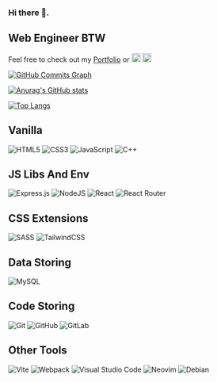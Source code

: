 ### Hi there 👋.
## Web Engineer BTW

<p syle='display:inline' align="left">Feel free to check out my <a href='https://anasouardini.online'>Portfolio</a> or <a href="https://www.linkedin.com/in/anasouardini" target="_blank" rel="noreferrer"><img src="https://raw.githubusercontent.com/danielcranney/readme-generator/main/public/icons/socials/linkedin.svg" width="18" height="18" /></a> <a href="https://www.twitter.com/segfaulty1" target="_blank" rel="noreferrer"><img src="https://raw.githubusercontent.com/danielcranney/readme-generator/main/public/icons/socials/twitter.svg" width="18" height="18" /></a></p>

<a href=""><img src="https://github-readme-activity-graph.cyclic.app/graph?username=segfaulty1&bg_color=1c1917&color=ffffff&line=f97316&point=ffffff&area_color=1c1917&area=true&hide_border=true&custom_title=GitHub%20Commits%20Graph" alt="GitHub Commits Graph" /></a>

<!--badges source: https://github.com/Ileriayo/markdown-badges -->

[![Anurag's GitHub stats](https://github-readme-stats.vercel.app/api?username=segfaulty1&show_icons=true&theme=gruvbox&hide=stars,prs)](https://github.com/anuraghazra/github-readme-stats)

[![Top Langs](https://github-readme-stats.vercel.app/api/top-langs/?username=segfaulty1&hide=C,Assembly&layout=compact&theme=gruvbox)](https://github.com/anuraghazra/github-readme-stats)
<!-- themes: dark, radical, merko, gruvbox, tokyonight, onedark, cobalt, synthwave, highcontrast, dracula  -->


## Vanilla
![HTML5](https://img.shields.io/badge/html5-%23E34F26.svg?style=for-the-badge&logo=html5&logoColor=white)
![CSS3](https://img.shields.io/badge/css3-%231572B6.svg?style=for-the-badge&logo=css3&logoColor=white)
![JavaScript](https://img.shields.io/badge/javascript-%23323330.svg?style=for-the-badge&logo=javascript&logoColor=%23F7DF1E)
![C++](https://img.shields.io/badge/c++-%2300599C.svg?style=for-the-badge&logo=c%2B%2B&logoColor=white)

## JS Libs And Env
![Express.js](https://img.shields.io/badge/express.js-%23404d59.svg?style=for-the-badge&logo=express&logoColor=%2361DAFB)
![NodeJS](https://img.shields.io/badge/node.js-6DA55F?style=for-the-badge&logo=node.js&logoColor=white)
![React](https://img.shields.io/badge/react-%2320232a.svg?style=for-the-badge&logo=react&logoColor=%2361DAFB)
![React Router](https://img.shields.io/badge/React_Router-CA4245?style=for-the-badge&logo=react-router&logoColor=white)

## CSS Extensions
![SASS](https://img.shields.io/badge/SASS-hotpink.svg?style=for-the-badge&logo=SASS&logoColor=white)
![TailwindCSS](https://img.shields.io/badge/tailwindcss-%2338B2AC.svg?style=for-the-badge&logo=tailwind-css&logoColor=white)

## Data Storing
![MySQL](https://img.shields.io/badge/mysql-%2300f.svg?style=for-the-badge&logo=mysql&logoColor=white)
<!-- ![Prisma](https://img.shields.io/badge/Prisma-3982CE?style=for-the-badge&logo=Prisma&logoColor=white) -->

## Code Storing
![Git](https://img.shields.io/badge/git-%23F05033.svg?style=for-the-badge&logo=git&logoColor=white)
![GitHub](https://img.shields.io/badge/github-%23121011.svg?style=for-the-badge&logo=github&logoColor=white)
![GitLab](https://img.shields.io/badge/gitlab-%23181717.svg?style=for-the-badge&logo=gitlab&logoColor=white)

## Other Tools
![Vite](https://img.shields.io/badge/vite-%23646CFF.svg?style=for-the-badge&logo=vite&logoColor=white)
![Webpack](https://img.shields.io/badge/webpack-%238DD6F9.svg?style=for-the-badge&logo=webpack&logoColor=black)
![Visual Studio Code](https://img.shields.io/badge/Visual%20Studio%20Code-0078d7.svg?style=for-the-badge&logo=visual-studio-code&logoColor=white)
![Neovim](https://img.shields.io/badge/NeoVim-%2357A143.svg?&style=for-the-badge&logo=neovim&logoColor=white)
![Debian](https://img.shields.io/badge/Debian-D70A53?style=for-the-badge&logo=debian&logoColor=white)

<!-- ![Stack Overflow](https://img.shields.io/badge/-Stackoverflow-FE7A16?style=for-the-badge&logo=stack-overflow&logoColor=white) -->

<!-- nothing -->
<!-- links: twitter-quora-codepen-penterest-blog  -->
